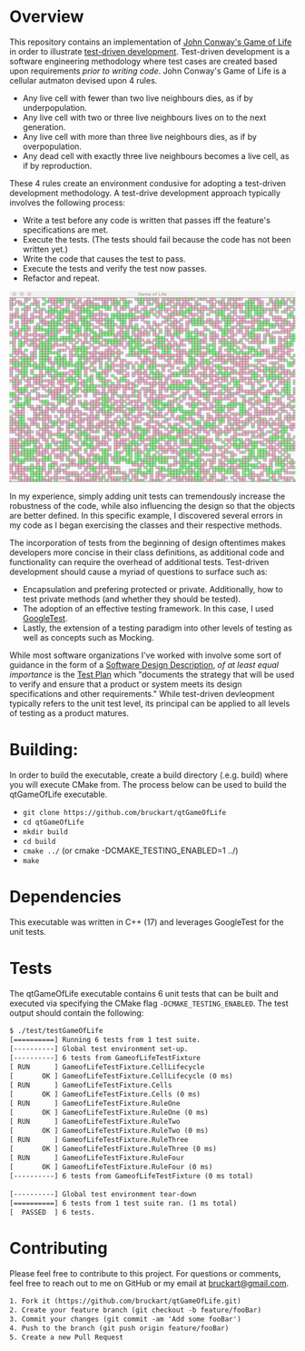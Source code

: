 # Overview

This repository contains an implementation of [John Conway's Game of Life](https://en.wikipedia.org/wiki/Conway%27s_Game_of_Life) in order to illustrate [test-driven development](https://en.wikipedia.org/wiki/Test-driven_development). Test-driven development is a software engineering methodology where test cases are created based upon requirements *prior to writing code*. John Conway's Game of Life is a cellular autmaton devised upon 4 rules.
* Any live cell with fewer than two live neighbours dies, as if by underpopulation.
* Any live cell with two or three live neighbours lives on to the next generation.
* Any live cell with more than three live neighbours dies, as if by overpopulation.
* Any dead cell with exactly three live neighbours becomes a live cell, as if by reproduction.

These 4 rules create an environment condusive for adopting a test-driven development methodology. A test-drive development approach typically involves the following process:
* Write a test before any code is written that passes iff the feature's specifications are met.
* Execute the tests. (The tests should fail because the code has not been written yet.)
* Write the code that causes the test  to pass.
* Execute the tests and verify the test now passes.
* Refactor and repeat.

![Game of Life](/assets/screenrecording.gif)

In my experience, simply adding unit tests can tremendously increase the robustness of the code, while also influencing the design so that the objects are better defined. In this specific example, I discovered several errors in my code  as I began exercising the classes and their respective methods. 

The incorporation of tests from the beginning of design oftentimes makes developers more concise in their class definitions, as additional code and functionality can require the overhead of additional tests. Test-driven development should cause a myriad of questions to surface such as:
* Encapsulation and prefering protected or private. Additionally, how to test private methods (and whether they should be tested).
* The adoption of an effective testing framework. In this case, I used [GoogleTest](https://github.com/google/googletest). 
* Lastly, the extension of a testing paradigm into other levels of testing as well as concepts such as Mocking.

While most software organizations I've worked with involve some sort of guidance in the form of a [Software Design Description](https://en.wikipedia.org/wiki/Software_design_description), *of at least equal importance* is the [Test Plan](https://en.wikipedia.org/wiki/Test_plan) which "documents the strategy that will be used to verify and ensure that a product or system meets its design specifications and other requirements." While test-driven devleopment typically refers to the unit test level, its principal can be applied to all levels of testing as a product matures.


# Building:
In order to build the executable, create a build directory (.e.g. build) where you will execute CMake from. The process below can be used to build the
qtGameOfLife executable.
* `git clone https://github.com/bruckart/qtGameOfLife`
* `cd qtGameOfLife`
* `mkdir build`
* `cd build`
* `cmake ../` (or cmake -DCMAKE_TESTING_ENABLED=1 ../)
* `make`


# Dependencies
This executable was written in C++ (17) and leverages GoogleTest for the 
unit tests. 


# Tests
The qtGameOfLife executable contains 6 unit tests that can
be built and executed via specifying the CMake flag `-DCMAKE_TESTING_ENABLED`. The test output should contain the following:

```
$ ./test/testGameOfLife
[==========] Running 6 tests from 1 test suite.
[----------] Global test environment set-up.
[----------] 6 tests from GameofLifeTestFixture
[ RUN      ] GameofLifeTestFixture.CellLifecycle
[       OK ] GameofLifeTestFixture.CellLifecycle (0 ms)
[ RUN      ] GameofLifeTestFixture.Cells
[       OK ] GameofLifeTestFixture.Cells (0 ms)
[ RUN      ] GameofLifeTestFixture.RuleOne
[       OK ] GameofLifeTestFixture.RuleOne (0 ms)
[ RUN      ] GameofLifeTestFixture.RuleTwo
[       OK ] GameofLifeTestFixture.RuleTwo (0 ms)
[ RUN      ] GameofLifeTestFixture.RuleThree
[       OK ] GameofLifeTestFixture.RuleThree (0 ms)
[ RUN      ] GameofLifeTestFixture.RuleFour
[       OK ] GameofLifeTestFixture.RuleFour (0 ms)
[----------] 6 tests from GameofLifeTestFixture (0 ms total)

[----------] Global test environment tear-down
[==========] 6 tests from 1 test suite ran. (1 ms total)
[  PASSED  ] 6 tests.
```

# Contributing
Please feel free to contribute to this project. 
For questions or comments, feel free to reach out to me on GitHub or my email at bruckart@gmail.com.

    1. Fork it (https://github.com/bruckart/qtGameOfLife.git)
    2. Create your feature branch (git checkout -b feature/fooBar)
    3. Commit your changes (git commit -am 'Add some fooBar')
    4. Push to the branch (git push origin feature/fooBar)
    5. Create a new Pull Request


